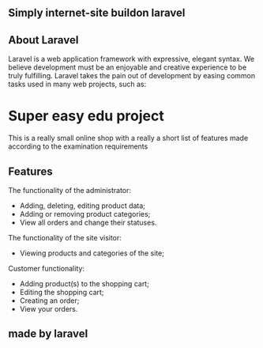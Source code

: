 ## Simply internet-site buildon laravel

## About Laravel

Laravel is a web application framework with expressive, elegant syntax. We believe development must be an enjoyable and creative experience to be truly fulfilling. Laravel takes the pain out of development by easing common tasks used in many web projects, such as:

# Super easy edu project

This is a really small online shop with a really a short list of features made according to the examination requirements

## Features

The functionality of the administrator:
- Adding, deleting, editing product data;
- Adding or removing product categories;
- View all orders and change their statuses.

The functionality of the site visitor:
- Viewing products and categories of the site;

Customer functionality:
- Adding product(s) to the shopping cart;
- Editing the shopping cart;
- Creating an order;
- View your orders.
 

## made by laravel
